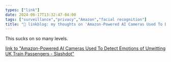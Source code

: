 ```yaml
---
types: ["link"]
date: 2024-06-17T13:32:47-04:00
tags: ["surveillance","privacy","Amazon","facial recognition"]
title: "🔗 linkblog: my thoughts on 'Amazon-Powered AI Cameras Used To Detect Emotions of Unwitting UK Train Passengers - Slashdot'"
---
```

This sucks on so many levels.

[link to "Amazon-Powered AI Cameras Used To Detect Emotions of Unwitting UK Train Passengers - Slashdot"](https://yro.slashdot.org/story/24/06/17/1641224/amazon-powered-ai-cameras-used-to-detect-emotions-of-unwitting-uk-train-passengers?utm_source=rss1.0mainlinkanon&utm_medium=feed)
